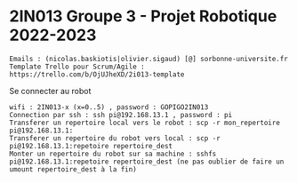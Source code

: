# 2IN013 Groupe 3 - Projet Robotique 2022-2023

    Emails : (nicolas.baskiotis|olivier.sigaud) [@] sorbonne-universite.fr
    Template Trello pour Scrum/Agile : https://trello.com/b/OjUJheXD/2i013-template

Se connecter au robot

    wifi : 2IN013-x (x=0..5) , password : GOPIGO2IN013
    Connection par ssh : ssh pi@192.168.13.1 , password : pi
    Transferer un repertoire local vers le robot : scp -r mon_repertoire pi@192.168.13.1:
    Transferer un repertoire du robot vers local : scp -r pi@192.168.13.1:repetoire repertoire_dest
    Monter un repertoire du robot sur sa machine : sshfs pi@192.168.13.1:repetoire repertoire_dest (ne pas oublier de faire un umount repertoire_dest à la fin)
